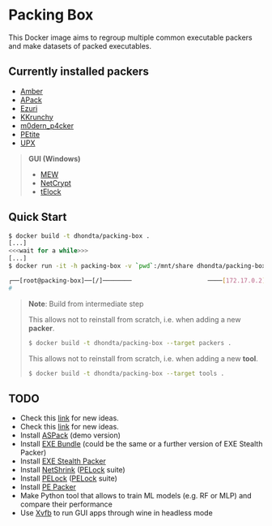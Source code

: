 # Packing Box

This Docker image aims to regroup multiple common executable packers and make datasets of packed executables.

## Currently installed packers

- [Amber](https://github.com/EgeBalci/amber)
- [APack](https://www.ibsensoftware.com/download.html)
- [Ezuri](https://github.com/guitmz/ezuri)
- [KKrunchy](http://www.farbrausch.de/~fg/kkrunchy/)
- [m0dern_p4cker](https://github.com/n4sm/m0dern_p4cker)
- [PEtite](https://www.un4seen.com/petite/)
- [UPX](https://upx.github.io/)

> **GUI (Windows)**
> 
> - [MEW](https://www.softpedia.com/get/Programming/Packers-Crypters-Protectors/MEW-SE.shtml)
> - [NetCrypt](https://github.com/friedkiwi/netcrypt)
> - [tElock](https://www.softpedia.com/get/Programming/Packers-Crypters-Protectors/Telock.shtml)

## Quick Start

```sh
$ docker build -t dhondta/packing-box .
[...]
<<<wait for a while>>>
[...]
$ docker run -it -h packing-box -v `pwd`:/mnt/share dhondta/packing-box

┌──[root@packing-box]──[/]────────                     ────[172.17.0.2]──[12:34:56]──[0.12]────
# 
```

> **Note**: Build from intermediate step
> 
> This allows not to reinstall from scratch, i.e. when adding a new **packer**.
> 
> ```sh
> $ docker build -t dhondta/packing-box --target packers .
> ```
> 
> This allows not to reinstall from scratch, i.e. when adding a new **tool**.
> 
> ```sh
> $ docker build -t dhondta/packing-box --target tools .
> ```

## TODO

- Check this [link](https://in4k.github.io/wiki/exe-packers-tweakers-and-linkers) for new ideas.
- Check this [link](https://www.softpedia.com/catList/14,1,3,0,1.html) for new ideas.
- Install [ASPack](http://www.aspack.com/) (demo version)
- Install [EXE Bundle](https://www.softpedia.com/get/Security/Security-Related/EXE-Stealth-Packer.shtml) (could be the same or a further version of EXE Stealth Packer)
- Install [EXE Stealth Packer](https://www.webtoolmaster.com/packer.htm)
- Install [NetShrink](https://www.pelock.com/products/netshrink) ([PELock](https://www.pelock.com/) suite)
- Install [PELock](https://www.pelock.com/products/pelock) ([PELock](https://www.pelock.com/) suite)
- Install [PE Packer](https://github.com/czs108/PE-Packer)
- Make Python tool that allows to train ML models (e.g. RF or MLP) and compare their performance
- Use [Xvfb](https://superuser.com/questions/902175/run-wine-totally-headless) to run GUI apps through wine in headless mode

